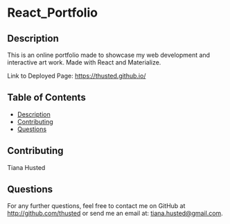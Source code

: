 # React_Portfolio
## Description
This is an online portfolio made to showcase my web development and interactive art work. Made with React and Materialize.

Link to Deployed Page: https://thusted.github.io/

## Table of Contents
* [Description](#Description)
* [Contributing](#Contributing)
* [Questions](#Questions)


## Contributing
Tiana Husted

## Questions
For any further questions, feel free to contact me on GitHub at http://github.com/thusted or send me an email at: tiana.husted@gmail.com.
